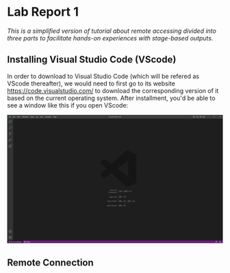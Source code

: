 # Lab Report 1

*This is a simplified version of tutorial about remote accessing divided into three parts to facilitate hands-on experiences with stage-based outputs.*

## Installing Visual Studio Code (VScode)

In order to download to Visual Studio Code (which will be refered as VScode thereafter), we would need to first go to its website https://code.visualstudio.com/ to download the corresponding version of it based on the current operating system. After installment, you'd be able to see a window like this if you open VScode:

![Image](VSCode.png)

## Remote Connection
